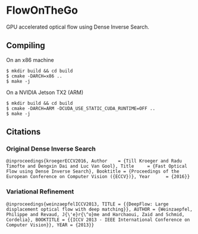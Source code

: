 # FlowOnTheGo

GPU accelerated optical flow using Dense Inverse Search.

## Compiling

On an x86 machine

```
$ mkdir build && cd build
$ cmake -DARCH=x86 ..
$ make -j
```

On a NVIDIA Jetson TX2 (ARM)

```
$ mkdir build && cd build
$ cmake -DARCH=ARM -DCUDA_USE_STATIC_CUDA_RUNTIME=OFF ..
$ make -j
```

## Citations

### Original Dense Inverse Search

`@inproceedings{kroegerECCV2016,
   Author    = {Till Kroeger and Radu Timofte and Dengxin Dai and Luc Van Gool},
   Title     = {Fast Optical Flow using Dense Inverse Search},
   Booktitle = {Proceedings of the European Conference on Computer Vision ({ECCV})},
   Year      = {2016}} `

### Variational Refinement

` @inproceedings{weinzaepfelICCV2013,
    TITLE = {{DeepFlow: Large displacement optical flow with deep matching}},
    AUTHOR = {Weinzaepfel, Philippe and Revaud, J{\'e}r{\^o}me and Harchaoui, Zaid and Schmid, Cordelia},
    BOOKTITLE = {{ICCV 2013 - IEEE International Conference on Computer Vision}},
    YEAR = {2013}} `

